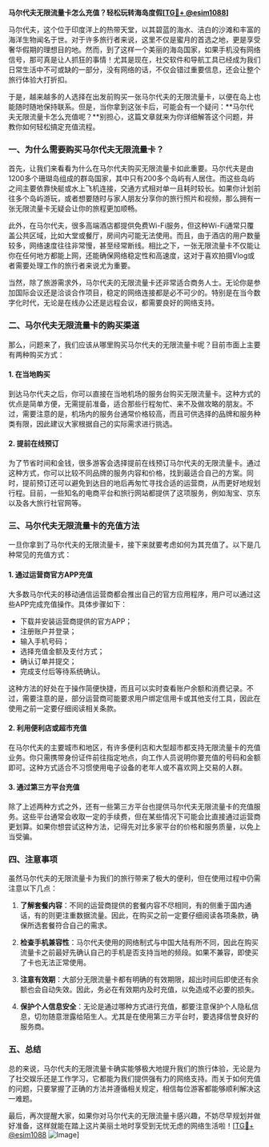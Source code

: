 **马尔代夫无限流量卡怎么充值？轻松玩转海岛度假[[TG💪+ @esim1088](https://t.me/s/esim1088)]**

马尔代夫，这个位于印度洋上的热带天堂，以其碧蓝的海水、洁白的沙滩和丰富的海洋生物闻名于世。对于许多旅行者来说，这里不仅是蜜月的首选之地，更是享受奢华假期的理想目的地。然而，到了这样一个美丽的海岛国家，如果手机没有网络信号，那可真是让人抓狂的事情！尤其是现在，社交软件和导航工具已经成为我们日常生活中不可或缺的一部分，没有网络的话，不仅会错过重要信息，还会让整个旅行体验大打折扣。

于是，越来越多的人选择在出发前购买一张马尔代夫的无限流量卡，以便在岛上也能随时随地保持联系。但是，当你拿到这张卡后，可能会有一个疑问：**马尔代夫无限流量卡怎么充值呢？**别担心，这篇文章就来为你详细解答这个问题，并教你如何轻松搞定充值流程。

### 一、为什么需要购买马尔代夫无限流量卡？

首先，让我们来看看为什么在马尔代夫购买无限流量卡如此重要。马尔代夫是由1200多个珊瑚岛组成的群岛国家，其中只有200多个岛屿有人居住。而这些岛屿之间主要依靠快艇或水上飞机连接，交通方式相对单一且耗时较长。如果你计划前往多个岛屿游玩，或者想要随时与家人朋友分享你的旅行照片和视频，那么拥有一张无限流量卡无疑会让你的旅程更加顺畅。

此外，在马尔代夫，很多高端酒店都提供免费Wi-Fi服务，但这种Wi-Fi通常只覆盖公共区域，比如大堂或餐厅，房间内可能无法使用。而且，由于酒店的用户数量较多，网络速度往往非常慢，甚至经常断线。相比之下，一张无限流量卡不仅能让你在任何地方都能上网，还能确保网络稳定性和高速度，这对于喜欢拍摄Vlog或者需要处理工作的旅行者来说尤为重要。

当然，除了旅游需求外，马尔代夫的无限流量卡还非常适合商务人士。无论你是参加国际会议还是洽谈合作项目，稳定的网络连接都是必不可少的。特别是在当今数字化时代，无论是在线办公还是远程会议，都需要良好的网络支持。

### 二、马尔代夫无限流量卡的购买渠道

那么，问题来了，我们应该从哪里购买马尔代夫的无限流量卡呢？目前市面上主要有两种购买方式：

#### 1. 在当地购买
到达马尔代夫之后，你可以直接在当地机场的服务台购买无限流量卡。这种方式的优点是简单方便，无需提前准备，适合那些行程匆忙、来不及做攻略的朋友。不过，需要注意的是，机场内的服务台通常价格较高，而且可供选择的品牌和服务种类有限，因此建议大家根据自己的实际需求进行挑选。

#### 2. 提前在线预订
为了节省时间和金钱，很多游客会选择提前在线预订马尔代夫的无限流量卡。通过这种方式，你可以比较不同品牌的服务内容和价格，找到最适合自己的方案。同时，提前预订还可以避免到达目的地后再匆忙寻找合适的运营商，从而更好地规划行程。目前，一些知名的电商平台和旅行网站都提供了这项服务，例如淘宝、京东以及各大旅行社官网等。

### 三、马尔代夫无限流量卡的充值方法

一旦你拿到了马尔代夫的无限流量卡，接下来就要考虑如何为其充值了。以下是几种常见的充值方式：

#### 1. 通过运营商官方APP充值
大多数马尔代夫的移动通信运营商都会推出自己的官方应用程序，用户可以通过这些APP完成充值操作。具体步骤如下：
- 下载并安装运营商提供的官方APP；
- 注册账户并登录；
- 输入手机号码；
- 选择充值金额及支付方式；
- 确认订单并提交；
- 完成支付后等待系统确认。

这种方法的好处在于操作简便快捷，而且可以实时查看账户余额和消费记录。不过，需要注意的是，部分运营商可能要求用户绑定信用卡或其他支付工具，因此在使用之前一定要仔细阅读相关条款。

#### 2. 利用便利店或超市充值
在马尔代夫的主要城市和地区，有许多便利店和大型超市都支持无限流量卡的充值业务。你只需携带身份证件前往指定地点，向工作人员说明你要充值的号码和金额即可。这种方式适合不习惯使用电子设备的老年人或不喜欢网上交易的人群。

#### 3. 通过第三方平台充值
除了上述两种方式之外，还有一些第三方平台也提供马尔代夫无限流量卡的充值服务。这些平台通常会收取一定的手续费，但在某些情况下可能会比直接通过运营商更划算。如果你想尝试这种方法，记得先对比多家平台的价格和服务质量，以免上当受骗。

### 四、注意事项

虽然马尔代夫的无限流量卡为我们的旅行带来了极大的便利，但在使用过程中仍需注意以下几点：

1. **了解套餐内容**：不同的运营商提供的套餐内容不尽相同，有的侧重于国内通话，有的则更注重数据流量。因此，在购买之前一定要仔细阅读各项条款，确保所选套餐符合自己的需求。

2. **检查手机兼容性**：马尔代夫使用的网络制式与中国大陆有所不同，因此在购买流量卡之前最好先确认自己的手机是否支持当地的频段。如果不兼容，即使买了卡也无法正常使用。

3. **注意有效期**：大部分无限流量卡都有明确的有效期限，超出时间后即使还有余额也会自动失效。因此，务必在有效期内及时充值，以免造成不必要的损失。

4. **保护个人信息安全**：无论是通过哪种方式进行充值，都要注意保护个人隐私信息，切勿随意泄露给陌生人。尤其是在使用第三方平台时，要选择信誉良好的服务商。

### 五、总结

总的来说，马尔代夫的无限流量卡确实能够极大地提升我们的旅行体验，无论是为了社交娱乐还是工作学习，它都能为我们提供强有力的网络支持。而关于如何充值的问题，只要掌握了正确的方法并遵循相关规定，相信每位游客都能够顺利解决这一难题。

最后，再次提醒大家，如果你对马尔代夫的无限流量卡感兴趣，不妨尽早规划并做好准备，这样就能在踏上这片美丽土地时享受到无忧无虑的网络生活啦！[[TG💪+ @esim1088](https://t.me/s/esim1088) ![Image](https://i.postimg.cc/4NQfJmqS/Snipaste-2025-05-13-00-14-12.png)]
